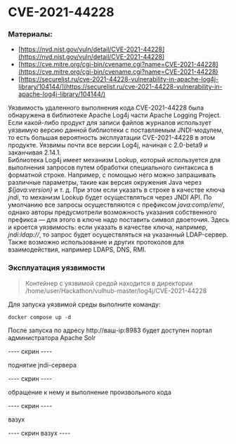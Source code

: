 # CVE-2021-44228

### Материалы:

* [https://nvd.nist.gov/vuln/detail/CVE-2021-44228](https://nvd.nist.gov/vuln/detail/CVE-2021-44228)
* [https://cve.mitre.org/cgi-bin/cvename.cgi?name=CVE-2021-44228](https://cve.mitre.org/cgi-bin/cvename.cgi?name=CVE-2021-44228)
* [https://securelist.ru/cve-2021-44228-vulnerability-in-apache-log4j-library/104144/](https://securelist.ru/cve-2021-44228-vulnerability-in-apache-log4j-library/104144/)

Уязвимость удаленного выполнения кода CVE-2021-44228 была обнаружена в библиотеке Apache Log4j части Apache Logging Project. Если какой-либо продукт для записи файлов журналов использует уязвимую версию данной библиотеки с поставляемым JNDI-модулем, то есть большая вероятность эксплуатации CVE-2021-44228 в этом продукте. Уязвимы почти все версии Log4j, начиная с 2.0-beta9 и заканчивая 2.14.1.\
Библиотека Log4j имеет механизм Lookup, который используется для выполнения запросов путем обработки специального синтаксиса в форматной строке. Например, с помощью него можно запрашивать различные параметры, такие как версия окружения Java через _${java:version}_ и т. д. При этом если указать в строке в качестве ключа _jndi_, то механизм Lookup будет осуществляться через JNDI API. По умолчанию все запросы осуществляются с префиксом _java:comp/env/_, однако авторы предусмотрели возможность указания собственного префикса — для этого в ключе надо поставить символ двоеточия. Здесь и кроется уязвимость: если указать в качестве ключа, например, _jndi:ldap://_, то запрос будет осуществляться на указанный LDAP-сервер. Также возможно использование и других протоколов для взаимодействия, например LDAPS, DNS, RMI.

### Эксплуатация уязвимости

> Контейнер с уязвимой средой находится в директории /home/user/Hackathon/vulhub-master/log4j/CVE-2021-44228

Для запуска уязвимой среды выполните команду:

```
docker compose up -d
```

После запуска по адресу http://ваш-ip:8983 будет доступен портал администратора Apache Solr

\---- скрин ----

поднятие jndi-сервера

\---- скрин ----&#x20;

обращение к нему и выполнение произвольного кода

\---- скрин ----

вазух&#x20;

\---- скрин вазух ----

